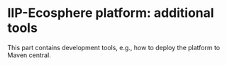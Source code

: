 # IIP-Ecosphere platform: additional tools

This part contains development tools, e.g., how to deploy the platform to Maven central.